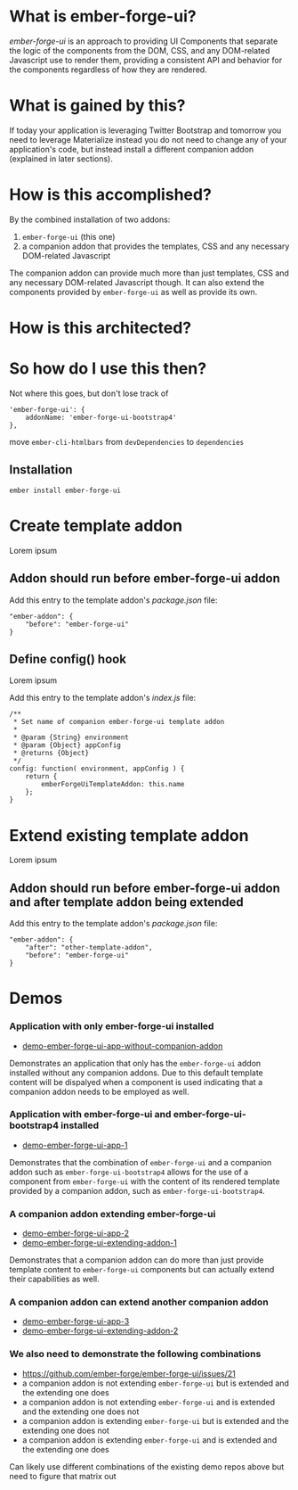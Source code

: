 # What is ember-forge-ui?

*ember-forge-ui* is an approach to providing UI Components that separate the logic of the components from the DOM, CSS, and any DOM-related Javascript use to render them, providing a consistent API and behavior for the components regardless of how they are rendered.


# What is gained by this?

If today your application is leveraging Twitter Bootstrap and tomorrow you need to leverage Materialize instead you do not need to change any of your application's code, but instead install a different companion addon (explained in later sections).


# How is this accomplished?

By the combined installation of two addons:

1. `ember-forge-ui` (this one)
2. a companion addon that provides the templates, CSS and any necessary DOM-related Javascript

The companion addon can provide much more than just templates, CSS and any necessary DOM-related Javascript though.  It can also extend the components provided by `ember-forge-ui` as well as provide its own.


# How is this architected?


# So how do I use this then?

Not where this goes, but don't lose track of

```
'ember-forge-ui': {
    addonName: 'ember-forge-ui-bootstrap4'
},
```

move `ember-cli-htmlbars` from `devDependencies` to `dependencies`



## Installation

`ember install ember-forge-ui`







# Create template addon

Lorem ipsum

## Addon should run before ember-forge-ui addon

Add this entry to the template addon's *package.json* file:

    "ember-addon": {
        "before": "ember-forge-ui"
    }

## Define config() hook

Lorem ipsum

Add this entry to the template addon's *index.js* file:

    /**
     * Set name of companion ember-forge-ui template addon
     *
     * @param {String} environment
     * @param {Object} appConfig
     * @returns {Object}
     */
    config: function( environment, appConfig ) {
        return {
            emberForgeUiTemplateAddon: this.name
        };
    }

# Extend existing template addon

Lorem ipsum

## Addon should run before ember-forge-ui addon and after template addon being extended

Add this entry to the template addon's *package.json* file:

    "ember-addon": {
        "after": "other-template-addon",
        "before": "ember-forge-ui"
    }



# Demos

### Application with only ember-forge-ui installed

* [demo-ember-forge-ui-app-without-companion-addon](https://github.com/ember-forge/demo-ember-forge-ui-app-without-companion-addon)

Demonstrates an application that only has the `ember-forge-ui` addon installed without any companion addons.  Due to this default template content will be dispalyed when a component is used indicating that a companion addon needs to be employed as well.


### Application with ember-forge-ui and ember-forge-ui-bootstrap4 installed

* [demo-ember-forge-ui-app-1](https://github.com/ember-forge/demo-ember-forge-ui-app-1)

Demonstrates that the combination of `ember-forge-ui` and a companion addon such as `ember-forge-ui-bootstrap4` allows for the use of a component from `ember-forge-ui` with the content of its rendered template provided by a companion addon, such as `ember-forge-ui-bootstrap4`.


### A companion addon extending ember-forge-ui

* [demo-ember-forge-ui-app-2](https://github.com/ember-forge/demo-ember-forge-ui-app-2)
* [demo-ember-forge-ui-extending-addon-1](https://github.com/ember-forge/demo-ember-forge-ui-extending-addon-1)

Demonstrates that a companion addon can do more than just provide template content to `ember-forge-ui` components but can actually extend their capabilities as well.


### A companion addon can extend another companion addon

* [demo-ember-forge-ui-app-3](https://github.com/ember-forge/demo-ember-forge-ui-app-3)
* [demo-ember-forge-ui-extending-addon-2](https://github.com/ember-forge/demo-ember-forge-ui-extending-addon-2)




### We also need to demonstrate the following combinations

* https://github.com/ember-forge/ember-forge-ui/issues/21
* a companion addon is not extending `ember-forge-ui` but is extended and the extending one does
* a companion addon is not extending `ember-forge-ui` and is extended and the extending one does not
* a companion addon is extending `ember-forge-ui` but is extended and the extending one does not
* a companion addon is extending `ember-forge-ui` and is extended and the extending one does


Can likely use different combinations of the existing demo repos above but need to figure that matrix out




